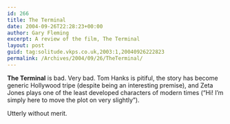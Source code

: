 ```yaml
---
id: 266
title: The Terminal
date: 2004-09-26T22:28:23+00:00
author: Gary Fleming
excerpt: A review of the film, The Terminal
layout: post
guid: tag:solitude.vkps.co.uk,2003:1,20040926222823
permalink: /Archives/2004/09/26/TheTerminal/
---
```

**The Terminal** is bad. Very bad. Tom Hanks is pitiful, the story has become generic Hollywood tripe (despite being an interesting premise), and Zeta Jones plays one of the least developed characters of modern times (&#8220;Hi! I&#8217;m simply here to move the plot on very slightly&#8221;).

Utterly without merit.